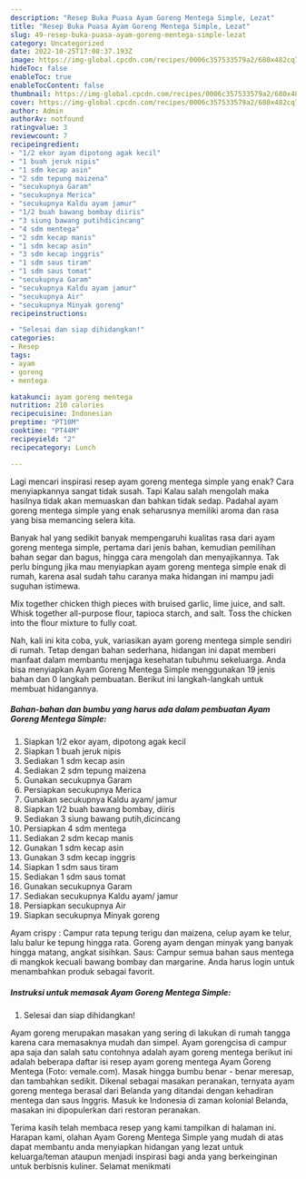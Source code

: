 ```yaml
---
description: "Resep Buka Puasa Ayam Goreng Mentega Simple, Lezat"
title: "Resep Buka Puasa Ayam Goreng Mentega Simple, Lezat"
slug: 49-resep-buka-puasa-ayam-goreng-mentega-simple-lezat
category: Uncategorized
date: 2022-10-25T17:08:37.193Z
image: https://img-global.cpcdn.com/recipes/0006c357533579a2/680x482cq70/ayam-goreng-mentega-simple-foto-resep-utama.jpg
hideToc: false
enableToc: true
enableTocContent: false
thumbnail: https://img-global.cpcdn.com/recipes/0006c357533579a2/680x482cq70/ayam-goreng-mentega-simple-foto-resep-utama.jpg
cover: https://img-global.cpcdn.com/recipes/0006c357533579a2/680x482cq70/ayam-goreng-mentega-simple-foto-resep-utama.jpg
author: Admin
authorAv: notfound
ratingvalue: 3
reviewcount: 7
recipeingredient:
- "1/2 ekor ayam dipotong agak kecil"
- "1 buah jeruk nipis"
- "1 sdm kecap asin"
- "2 sdm tepung maizena"
- "secukupnya Garam"
- "secukupnya Merica"
- "secukupnya Kaldu ayam jamur"
- "1/2 buah bawang bombay diiris"
- "3 siung bawang putihdicincang"
- "4 sdm mentega"
- "2 sdm kecap manis"
- "1 sdm kecap asin"
- "3 sdm kecap inggris"
- "1 sdm saus tiram"
- "1 sdm saus tomat"
- "secukupnya Garam"
- "secukupnya Kaldu ayam jamur"
- "secukupnya Air"
- "secukupnya Minyak goreng"
recipeinstructions:

- "Selesai dan siap dihidangkan!"
categories:
- Resep
tags:
- ayam
- goreng
- mentega

katakunci: ayam goreng mentega 
nutrition: 210 calories
recipecuisine: Indonesian
preptime: "PT10M"
cooktime: "PT44M"
recipeyield: "2"
recipecategory: Lunch

---
```



Lagi mencari inspirasi resep ayam goreng mentega simple yang enak? Cara menyiapkannya sangat tidak susah. Tapi Kalau salah mengolah maka hasilnya tidak akan memuaskan dan bahkan tidak sedap. Padahal ayam goreng mentega simple yang enak seharusnya memiliki aroma dan rasa yang bisa memancing selera kita.


Banyak hal yang sedikit banyak mempengaruhi kualitas rasa dari ayam goreng mentega simple, pertama dari jenis bahan, kemudian pemilihan bahan segar dan bagus, hingga cara mengolah dan menyajikannya. Tak perlu bingung jika mau menyiapkan ayam goreng mentega simple enak di rumah, karena asal sudah tahu caranya maka hidangan ini mampu jadi suguhan istimewa.

Mix together chicken thigh pieces with bruised garlic, lime juice, and salt. Whisk together all-purpose flour, tapioca starch, and salt. Toss the chicken into the flour mixture to fully coat.


Nah, kali ini kita coba, yuk, variasikan ayam goreng mentega simple sendiri di rumah. Tetap dengan bahan sederhana, hidangan ini dapat memberi manfaat dalam membantu menjaga kesehatan tubuhmu sekeluarga. Anda bisa menyiapkan Ayam Goreng Mentega Simple menggunakan 19 jenis bahan dan 0 langkah pembuatan. Berikut ini langkah-langkah untuk membuat hidangannya.

<!--inarticleads1-->

##### Bahan-bahan dan bumbu yang harus ada dalam pembuatan Ayam Goreng Mentega Simple:

1. Siapkan 1/2 ekor ayam, dipotong agak kecil
1. Siapkan 1 buah jeruk nipis
1. Sediakan 1 sdm kecap asin
1. Sediakan 2 sdm tepung maizena
1. Gunakan secukupnya Garam
1. Persiapkan secukupnya Merica
1. Gunakan secukupnya Kaldu ayam/ jamur
1. Siapkan 1/2 buah bawang bombay, diiris
1. Sediakan 3 siung bawang putih,dicincang
1. Persiapkan 4 sdm mentega
1. Sediakan 2 sdm kecap manis
1. Gunakan 1 sdm kecap asin
1. Gunakan 3 sdm kecap inggris
1. Siapkan 1 sdm saus tiram
1. Sediakan 1 sdm saus tomat
1. Gunakan secukupnya Garam
1. Sediakan secukupnya Kaldu ayam/ jamur
1. Persiapkan secukupnya Air
1. Siapkan secukupnya Minyak goreng


Ayam crispy : Campur rata tepung terigu dan maizena, celup ayam ke telur, lalu balur ke tepung hingga rata. Goreng ayam dengan minyak yang banyak hingga matang, angkat sisihkan. Saus: Campur semua bahan saus mentega di mangkok kecuali bawang bombay dan margarine. Anda harus login untuk menambahkan produk sebagai favorit. 

<!--inarticleads2-->

##### Instruksi untuk memasak Ayam Goreng Mentega Simple:


1. Selesai dan siap dihidangkan!

Ayam goreng merupakan masakan yang sering di lakukan di rumah tangga karena cara memasaknya mudah dan simpel. Ayam gorengcisa di campur apa saja dan salah satu contohnya adalah ayam goreng mentega berikut ini adalah beberapa daftar isi resep ayam goreng mentega Ayam Goreng Mentega (Foto: vemale.com). Masak hingga bumbu benar - benar meresap, dan tambahkan sedikit. Dikenal sebagai masakan peranakan, ternyata ayam goreng mentega berasal dari Belanda yang ditandai dengan kehadiran mentega dan saus Inggris. Masuk ke Indonesia di zaman kolonial Belanda, masakan ini dipopulerkan dari restoran peranakan. 

Terima kasih telah membaca resep yang kami tampilkan di halaman ini. Harapan kami, olahan Ayam Goreng Mentega Simple yang mudah di atas dapat membantu anda menyiapkan hidangan yang lezat untuk keluarga/teman ataupun menjadi inspirasi bagi anda yang berkeinginan untuk berbisnis kuliner. Selamat menikmati
